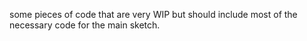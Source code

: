 some pieces of code that are very WIP but should include most of the necessary code for the main sketch.
